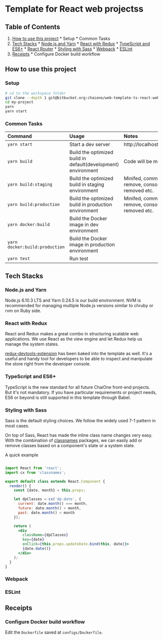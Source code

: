 # Template for React web projectss

## Table of Contents

  1. [How to use this project](#markdown-header-how-to-use-this-template)
    * Setup
    * Common Tasks
  1. [Tech Stacks](#markdown-header-tech-stacks)
    * [Node.js and Yarn]()
    * [React with Redux](#markdown-header-react-with-redux)
    * [TypeScript and ES6+](#markdown-header-typescript)
    * [React Router](#markdown-header-react-router)
    * [Styling with Sass](#markdown-header-styling-with-sass)
    * [Webpack](#markdown-header-webpack)
    * [ESLint](#markdown-header-eslint)
  1. [Receipts](#markdown-header-receipts)
    * Configure Docker build workflow

## How to use this project

### Setup

```bash
# cd to the workspace folder
git clone --depth 1 git@bitbucket.org:chaione/web-template-ts-react-webpack.git my-project
cd my-project
yarn
yarn start
```

### Common Tasks

| Command                        | Usage                                                         | Notes                                              |
| :-------------                 | :-------------                                                | :-----                                             |
| `yarn start`                   | Start a dev server                                            | http://localhost:8080                              |
| `yarn build`                   | Build the optimized build in default(development) environment | Code will be minifed                               |
| `yarn build:staging`           | Build the optimized build in staging environment              | Minifed, comments remove, console log removed etc. |
| `yarn build:production`        | Build the optimized build in production environment           | Minifed, comments remove, console log removed etc. |
| `yarn docker:build`            | Build the Docker image in dev environment                     |                                                    |
| `yarn docker:build:production` | Build the Docker image in production environment              |                                                    |
| `yarn test`                    | Run test                                                      |                                                    |


## Tech Stacks

### Node.js and Yarn

Node.js 6.10.3 LTS and Yarn 0.24.5 is our build environment. NVM is recommended for managing multiple Node.js versions similar to chruby or rvm on Ruby side.

### React with Redux

React and Redux makes a great combo in structuring scalable web applications. We use React as the view engine and let Redux help
us manage the system states.

[redux-devtools-extension](https://github.com/zalmoxisus/redux-devtools-extension) has been baked into the template as well. It's a useful and handy tool for
developers to be able to inspect and manipulate the store right from the developer console.

### TypeScript and ES6+

TypeScript is the new standard for all future ChaiOne front-end projects. But it's not mandatory.
If you have particular requirements or project needs, ES6 or beyond is still supported in this template through Babel.

### Styling with Sass

Sass is the default styling choices. We follow the widely used 7-1 pattern in most cases.

On top of Sass, React has made the inline class name changes very easy. With the combination of [classnames](https://github.com/JedWatson/classnames) packages,
we can easily add or remove classes based on a component's state or a system state.

A quick example

```jsx

import React from 'react';
import cx from 'classnames';

export default class extends React.Component {
  render() {
    const {date, month} = this.props;

    let dpClasses = cx('dp-date', {
      current: date.month() === month,
      future: date.month() > month,
      past: date.month() < month
    });

    return (
      <div
        className={dpClasses}
        key={date}
        onClick={this.props.updateDate.bind(this, date)}>
        {date.date()}
      </div>
    );
  }
}

```

### Webpack

### ESLint

## Receipts

### Configure Docker build workflow

Edit the `Dockerfile` saved at `configs/Dockerfile`.
